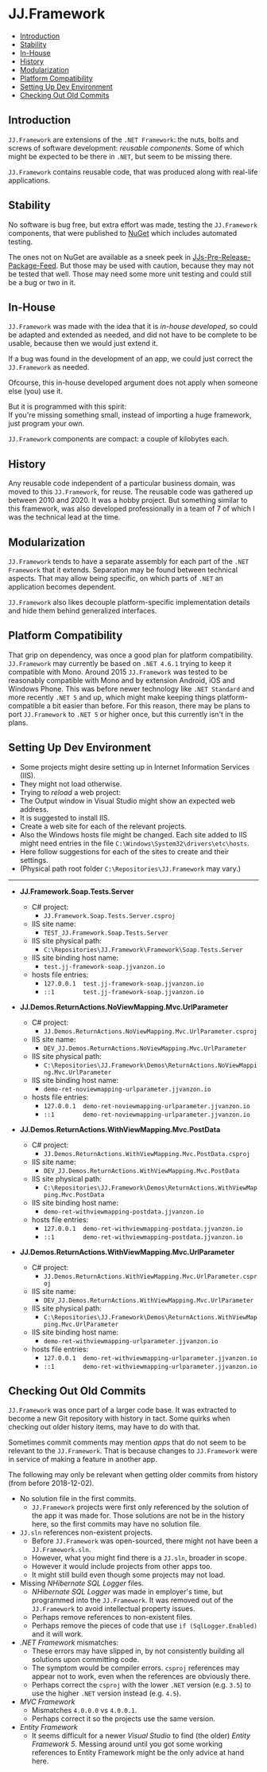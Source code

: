 ﻿JJ.Framework
============

- [Introduction](#introduction)
- [Stability](#stability)
- [In-House](#in-house)
- [History](#history)
- [Modularization](#modularization)
- [Platform Compatibility](#platform-compatibility)
- [Setting Up Dev Environment](#setting-up-dev-environment)
- [Checking Out Old Commits](#checking-out-old-commits)


Introduction
------------

`JJ.Framework` are extensions of the `.NET Framework`: the nuts, bolts and screws of software development: *reusable components*. Some of which might be expected to be there in `.NET`, but seem to be missing there.

`JJ.Framework` contains reusable code, that was produced along with real-life applications.


Stability
---------

No software is bug free, but extra effort was made, testing the `JJ.Framework` components, that were published to [NuGet](https://www.nuget.org/profiles/jjvanzon) which includes automated testing.

The ones not on NuGet are available as a sneek peek in [JJs-Pre-Release-Package-Feed](https://dev.azure.com/jjvanzon/JJs-Software/_packaging?_a=feed&feed=JJs-Pre-Release-Package-Feed). But those may be used with caution, because they may not be tested that well. Those may need some more unit testing and could still be a bug or two in it.


In-House
--------

`JJ.Framework` was made with the idea that it is *in-house developed*, so could be adapted and extended as needed, and did not have to be complete to be usable, because then we would just extend it.

If a bug was found in the development of an app, we could just correct the `JJ.Framework` as needed.

Ofcourse, this in-house developed argument does not apply when someone else (you) use it.

But it is programmed with this spirit:  
If you're missing something small, instead of importing a huge framework, just program your own.

`JJ.Framework` components are compact: a couple of kilobytes each.


History
-------

Any reusable code independent of a particular business domain, was moved to this `JJ.Framework`, for reuse. The reusable code was gathered up between 2010 and 2020. It was a hobby project. But something similar to this framework, was also developed professionally in a team of 7 of which I was the technical lead at the time.


Modularization
--------------

`JJ.Framework` tends to have a separate assembly for each part of the `.NET Framework` that it extends. Separation may be found between technical aspects. That may allow being specific, on which parts of `.NET` an application becomes dependent.

`JJ.Framework` also likes decouple platform-specific implementation details and hide them behind generalized interfaces.


Platform Compatibility
----------------------

That grip on dependency, was once a good plan for platform compatibility. `JJ.Framework` may currently be based on `.NET 4.6.1` trying to keep it compatible with Mono. Around 2015 `JJ.Framework` was tested to be reasonably compatible with Mono and by extension Android, iOS and Windows Phone. This was before newer technology like `.NET Standard` and more recently `.NET 5` and up, which might make keeping things platform-compatible a bit easier than before. For this reason, there may be plans to port `JJ.Framework` to `.NET 5` or higher once, but  this currently isn't in the plans.


Setting Up Dev Environment
--------------------------

- Some projects might desire setting up in Internet Information Services (IIS).
- They might not load otherwise.
- Trying to *reload* a web project:
- The Output window in Visual Studio might show an expected web address.
- It is suggested to install IIS.
- Create a web site for each of the relevant projects.
- Also the Windows hosts file might be changed. Each site added to IIS might need entries in the file `C:\Windows\System32\drivers\etc\hosts`.
- Here follow suggestions for each of the sites to create and their settings.
- (Physical path root folder `C:\Repositories\JJ.Framework` may vary.)

-----

- __JJ.Framework.Soap.Tests.Server__

    - C# project:
        - `JJ.Framework.Soap.Tests.Server.csproj`
    - IIS site name:
        - `TEST_JJ.Framework.Soap.Tests.Server`
    - IIS site physical path:
        - `C:\Repositories\JJ.Framework\Framework\Soap.Tests.Server`
    - IIS site binding host name:
        - `test.jj-framework-soap.jjvanzon.io`
    - hosts file entries:
        - `127.0.0.1  test.jj-framework-soap.jjvanzon.io`
        - `::1        test.jj-framework-soap.jjvanzon.io`

- __JJ.Demos.ReturnActions.NoViewMapping.Mvc.UrlParameter__

    - C# project:
        - `JJ.Demos.ReturnActions.NoViewMapping.Mvc.UrlParameter.csproj`
    - IIS site name:
        - `DEV_JJ.Demos.ReturnActions.NoViewMapping.Mvc.UrlParameter`
    - IIS site physical path:
        - `C:\Repositories\JJ.Framework\Demos\ReturnActions.NoViewMapping.Mvc.UrlParameter`
    - IIS site binding host name:
        - `demo-ret-noviewmapping-urlparameter.jjvanzon.io`
    - hosts file entries:
        - `127.0.0.1  demo-ret-noviewmapping-urlparameter.jjvanzon.io`
        - `::1        demo-ret-noviewmapping-urlparameter.jjvanzon.io`

- __JJ.Demos.ReturnActions.WithViewMapping.Mvc.PostData__

    - C# project:
        - `JJ.Demos.ReturnActions.WithViewMapping.Mvc.PostData.csproj`
    - IIS site name:
        - `DEV_JJ.Demos.ReturnActions.WithViewMapping.Mvc.PostData`
    - IIS site physical path:
        - `C:\Repositories\JJ.Framework\Demos\ReturnActions.WithViewMapping.Mvc.PostData`
    - IIS site binding host name:
        - `demo-ret-withviewmapping-postdata.jjvanzon.io`
    - hosts file entries:
        - `127.0.0.1  demo-ret-withviewmapping-postdata.jjvanzon.io`
        - `::1        demo-ret-withviewmapping-postdata.jjvanzon.io`

- __JJ.Demos.ReturnActions.WithViewMapping.Mvc.UrlParameter__

    - C# project:
        - `JJ.Demos.ReturnActions.WithViewMapping.Mvc.UrlParameter.csproj`
    - IIS site name:
        - `DEV_JJ.Demos.ReturnActions.WithViewMapping.Mvc.UrlParameter`
    - IIS site physical path:
        - `C:\Repositories\JJ.Framework\Demos\ReturnActions.WithViewMapping.Mvc.UrlParameter`
    - IIS site binding host name:
        - `demo-ret-withviewmapping-urlparameter.jjvanzon.io`
    - hosts file entries:
        - `127.0.0.1  demo-ret-withviewmapping-urlparameter.jjvanzon.io`
        - `::1        demo-ret-withviewmapping-urlparameter.jjvanzon.io`

Checking Out Old Commits
------------------------

`JJ.Framework` was once part of a larger code base. It was extracted to become a new Git repository with history in tact. Some quirks when checking out older history items, may have to do with that.

Sometimes commit comments may mention *apps* that do not seem to be relevant to the `JJ.Framework`. That is because changes to `JJ.Framework` were in service of making a feature in another app.

The following may only be relevant when getting older commits from history (from before 2018-12-02).

- No solution file in the first commits.
    - `JJ.Framework` projects were first only referenced by the solution of the app it was made for. Those solutions are not be in the history here, so the first commits may have no solution file.
- `JJ.sln` references non-existent projects.
    - Before `JJ.Framework` was open-sourced, there might not have been a `JJ.Framework.sln`.
    - However, what you might find there is a `JJ.sln`, broader in scope.
    - However it would include projects from other apps too.
    - It might still build even though some projects may not load.
- Missing *NHibernate SQL Logger* files.
    - *NHibernate SQL Logger* was made in  employer's time, but programmed into the `JJ.Framework`. It was removed out of the `JJ.Framework` to avoid intellectual property issues.
    - Perhaps remove references to non-existent files.
    - Perhaps remove the pieces of code that use `if (SqlLogger.Enabled)` and it will work.
- *.NET Framework* mismatches:
    - These errors may have slipped in, by not consistently building all solutions upon committing code.
    - The symptom would be compiler errors. `csproj` references may appear not to work, even when the references are obviously there.
    - Perhaps correct the `csproj` with the lower `.NET` version (e.g. `3.5`) to use the higher `.NET` version instead (e.g. `4.5`).
- *MVC Framework*
    - Mismatches `4.0.0.0` vs `4.0.0.1`.
    - Perhaps correct it so the projects use the same version.
- *Entity Framework*
    - It seems difficult for a newer *Visual Studio* to find (the older) *Entity Framework 5*. Messing around until you got some working references to Entity Framework might be the only advice at hand here.
